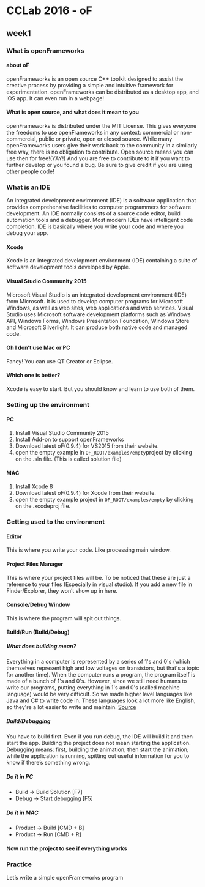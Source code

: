 # CCLab 2016 - oF
## week1
### What is openFrameworks
#### about oF
openFrameworks is an open source C++ toolkit designed to assist the creative process by providing a simple and intuitive framework for experimentation.
openFrameworks can be distributed as a desktop app, and iOS app. It can even run in a webpage!
#### What is open source, and what does it mean to you
openFrameworks is distributed under the MIT License. This gives everyone the freedoms to use openFrameworks in any context: commercial or non-commercial, public or private, open or closed source. While many openFrameworks users give their work back to the community in a similarly free way, there is no obligation to contribute.
Open source means you can use then for free!(YAY!) And you are free to contribute to it if you want to further develop or you found a bug. Be sure to give credit if you are using other people code!
### What is an IDE
An integrated development environment (IDE) is a software application that provides comprehensive facilities to computer programmers for software development. An IDE normally consists of a source code editor, build automation tools and a debugger. Most modern IDEs have intelligent code completion.
IDE is basically where you write your code and where you debug your app.
#### Xcode
Xcode is an integrated development environment (IDE) containing a suite of software development tools developed by Apple.
#### Visual Studio Community 2015
Microsoft Visual Studio is an integrated development environment (IDE) from Microsoft. It is used to develop computer programs for Microsoft Windows, as well as web sites, web applications and web services. Visual Studio uses Microsoft software development platforms such as Windows API, Windows Forms, Windows Presentation Foundation, Windows Store and Microsoft Silverlight. It can produce both native code and managed code.
#### Oh I don’t use Mac or PC
Fancy! You can use QT Creator or Eclipse.
#### Which one is better?
Xcode is easy to start. But you should know and learn to use both of them. 
### Setting up the environment 
#### PC
1. Install Visual Studio Community 2015
2. Install Add-on to support openFrameworks
3. Download latest oF(0.9.4) for VS2015 from their website.
4. open the empty example in ```OF_ROOT/examples/empty```project by clicking on the .sln file. (This is called solution file)
#### MAC
1. Install Xcode 8
2. Download latest oF(0.9.4) for Xcode from their website.
3. open the empty example project in ```OF_ROOT/examples/empty``` by clicking on the .xcodeproj file.

### Getting used to the environment  
#### Editor
This is where you write your code. Like processing main window.
#### Project Files Manager
This is where your project files will be. To be noticed that these are just a reference to your files (Especially in visual studio). If you add a new file in Finder/Explorer, they won’t show up in here. 
#### Console/Debug Window
This is where the program will spit out things. 
#### Build/Run (Build/Debug)
##### What does building mean?
Everything in a computer is represented by a series of 1's and 0's (which themselves represent high and low voltages on transistors, but that's a topic for another time). When the computer runs a program, the program itself is made of a bunch of 1's and 0's.
However, since we still need humans to write our programs, putting everything in 1's and 0's (called machine language) would be very difficult. So we made higher level languages like Java and C# to write code in. These languages look a lot more like English, so they're a lot easier to write and maintain.
[Source](https://www.reddit.com/r/explainlikeimfive/comments/233dq5/eli5_what_does_it_mean_to_compile_code/)
##### Build/Debugging
You have to build first. Even if you run debug, the IDE will build it and then start the app.
Building the project does not mean starting the application. Debugging means: first, building the animation; then start the animation; while the application is running, spitting out useful  information for you to know if there’s something wrong. 

##### Do it in PC
* Build -> Build Solution [F7]
* Debug -> Start debugging [F5]

##### Do it in MAC
* Product -> Build [CMD + B]
* Product -> Run [CMD + R]

#### Now run the project to see if everything works

### Practice
Let’s write a simple openFrameworks program


